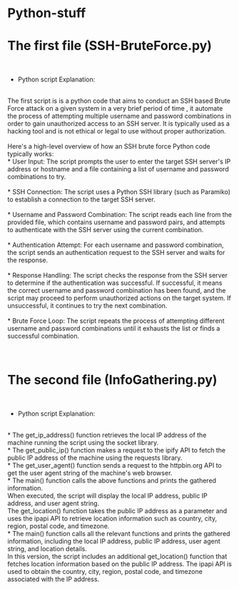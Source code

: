 # Python-stuff
<h1 center="align">The first file (SSH-BruteForce.py)</h1> <br/>

- Python script Explanation:<br/>
<br/>
The first script is is a python code that aims to conduct an SSH based Brute Force attack on a given system in a very brief period of time , it automate the process of attempting multiple username and password combinations in order to gain unauthorized access to an SSH server. It is typically used as a hacking tool and is not ethical or legal to use without proper authorization. <br/>
<br/>
Here's a high-level overview of how an SSH brute force Python code typically works:<br/>
* User Input: The script prompts the user to enter the target SSH server's IP address or hostname and a file containing a list of username and password combinations to try.<br/>
<br/>
* SSH Connection: The script uses a Python SSH library (such as Paramiko) to establish a connection to the target SSH server.<br/>
<br/>
* Username and Password Combination: The script reads each line from the provided file, which contains username and password pairs, and attempts to authenticate with the SSH server using the current combination.<br/>
<br/>
* Authentication Attempt: For each username and password combination, the script sends an authentication request to the SSH server and waits for the response.<br/>
<br/>
* Response Handling: The script checks the response from the SSH server to determine if the authentication was successful. If successful, it means the correct username and password combination has been found, and the script may proceed to perform unauthorized actions on the target system. If unsuccessful, it continues to try the next combination.<br/>
<br/>
* Brute Force Loop: The script repeats the process of attempting different username and password combinations until it exhausts the list or finds a successful combination.<br/>
<br/>
<br/>
<h1 center="align">The second file (InfoGathering.py)</h1> <br/>

- Python script Explanation:<br/>
<br/>
* The get_ip_address() function retrieves the local IP address of the machine running the script using the socket library.<br/>
* The get_public_ip() function makes a request to the ipify API to fetch the public IP address of the machine using the requests library.<br/>
* The get_user_agent() function sends a request to the httpbin.org API to get the user agent string of the machine's web browser.<br/>
* The main() function calls the above functions and prints the gathered information.<br/>
When executed, the script will display the local IP address, public IP address, and user agent string.<br/>
The get_location() function takes the public IP address as a parameter and uses the ipapi API to retrieve location information such as country, city, region, postal code, and timezone.<br/>
* The main() function calls all the relevant functions and prints the gathered information, including the local IP address, public IP address, user agent string, and location details.<br/>
In this version, the script includes an additional get_location() function that fetches location information based on the public IP address. The ipapi API is used to obtain the country, city, region, postal code, and timezone associated with the IP address.<br/>


